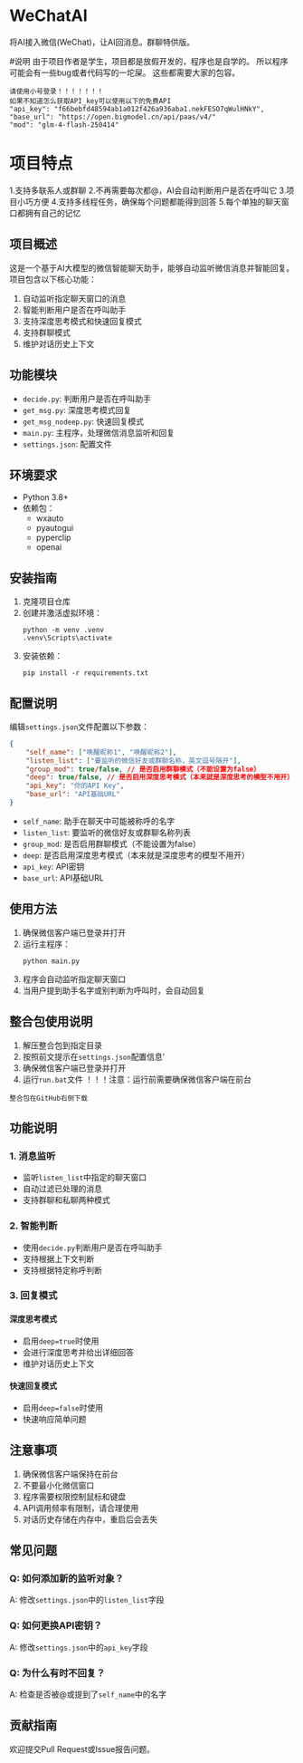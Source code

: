 # WeChatAI
将AI接入微信(WeChat)，让AI回消息。群聊特供版。

#说明
由于项目作者是学生，项目都是放假开发的，程序也是自学的。
所以程序可能会有一些bug或者代码写的一坨屎。
这些都需要大家的包容。

```
请使用小号登录！！！！！！！
如果不知道怎么获取API_key可以使用以下的免费API
"api_key": "f66bebfd48594ab1a012f426a936aba1.nekFESO7qWulHNkY",
"base_url": "https://open.bigmodel.cn/api/paas/v4/"
"mod": "glm-4-flash-250414"
```
# 项目特点
1.支持多联系人或群聊
2.不再需要每次都@，AI会自动判断用户是否在呼叫它
3.项目小巧方便
4.支持多线程任务，确保每个问题都能得到回答
5.每个单独的聊天窗口都拥有自己的记忆

## 项目概述

这是一个基于AI大模型的微信智能聊天助手，能够自动监听微信消息并智能回复。项目包含以下核心功能：

1. 自动监听指定聊天窗口的消息
2. 智能判断用户是否在呼叫助手
3. 支持深度思考模式和快速回复模式
4. 支持群聊模式
5. 维护对话历史上下文

## 功能模块

- `decide.py`: 判断用户是否在呼叫助手
- `get_msg.py`: 深度思考模式回复
- `get_msg_nodeep.py`: 快速回复模式
- `main.py`: 主程序，处理微信消息监听和回复
- `settings.json`: 配置文件

## 环境要求

- Python 3.8+
- 依赖包：
  - wxauto
  - pyautogui
  - pyperclip
  - openai

## 安装指南

1. 克隆项目仓库
2. 创建并激活虚拟环境：
   ```
   python -m venv .venv
   .venv\Scripts\activate
   ```
3. 安装依赖：
   ```
   pip install -r requirements.txt
   ```

## 配置说明

编辑`settings.json`文件配置以下参数：

```json
{
    "self_name": ["唤醒昵称1", "唤醒昵称2"],
    "listen_list": ["要监听的微信好友或群聊名称，英文逗号隔开"],
    "group_mod": true/false, // 是否启用群聊模式（不能设置为false）
    "deep": true/false, // 是否启用深度思考模式（本来就是深度思考的模型不用开）
    "api_key": "你的API Key",
    "base_url": "API基础URL"
}
```

- `self_name`: 助手在聊天中可能被称呼的名字
- `listen_list`: 要监听的微信好友或群聊名称列表
- `group_mod`: 是否启用群聊模式（不能设置为false）
- `deep`: 是否启用深度思考模式（本来就是深度思考的模型不用开）
- `api_key`: API密钥
- `base_url`: API基础URL

## 使用方法

1. 确保微信客户端已登录并打开
2. 运行主程序：
   ```
   python main.py
   ```
3. 程序会自动监听指定聊天窗口
4. 当用户提到助手名字或别判断为呼叫时，会自动回复

## 整合包使用说明

1. 解压整合包到指定目录
2. 按照前文提示在`settings.json`配置信息’
3. 确保微信客户端已登录并打开
4. 运行`run.bat`文件
！！！注意：运行前需要确保微信客户端在前台
```
整合包在GitHub右侧下载
```

## 功能说明

### 1. 消息监听

- 监听`listen_list`中指定的聊天窗口
- 自动过滤已处理的消息
- 支持群聊和私聊两种模式

### 2. 智能判断

- 使用`decide.py`判断用户是否在呼叫助手
- 支持根据上下文判断
- 支持根据特定称呼判断

### 3. 回复模式

#### 深度思考模式

- 启用`deep=true`时使用
- 会进行深度思考并给出详细回答
- 维护对话历史上下文

#### 快速回复模式

- 启用`deep=false`时使用
- 快速响应简单问题

## 注意事项

1. 确保微信客户端保持在前台
2. 不要最小化微信窗口
3. 程序需要权限控制鼠标和键盘
4. API调用频率有限制，请合理使用
5. 对话历史存储在内存中，重启后会丢失

## 常见问题

### Q: 如何添加新的监听对象？
A: 修改`settings.json`中的`listen_list`字段

### Q: 如何更换API密钥？
A: 修改`settings.json`中的`api_key`字段

### Q: 为什么有时不回复？
A: 检查是否被@或提到了`self_name`中的名字

## 贡献指南

欢迎提交Pull Request或Issue报告问题。

